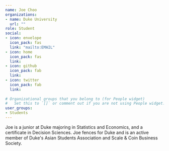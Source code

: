 ```yaml
---
name: Joe Choo
organizations:
- name: Duke University
  url: ""
role: Student
social:
- icon: envelope
  icon_pack: fas
  link: "mailto:EMAIL"
- icon: home
  icon_pack: fas
  link: 
- icon: github
  icon_pack: fab
  link: 
- icon: twitter
  icon_pack: fab
  link: 
  
# Organizational groups that you belong to (for People widget)
#   Set this to `[]` or comment out if you are not using People widget.  
user_groups:
- Students
---
```


Joe is a junior at Duke majoring in Statistics and Economics, and a certificate in Decision Sciences. Joe fences for Duke and is an active member of Duke's Asian Students Association and Scale & Coin Business Society.